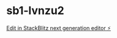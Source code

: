 # sb1-lvnzu2

[Edit in StackBlitz next generation editor ⚡️](https://stackblitz.com/~/github.com/littlecm/sb1-lvnzu2)